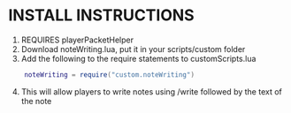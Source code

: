 # INSTALL INSTRUCTIONS
1. REQUIRES playerPacketHelper
2. Download noteWriting.lua, put it in your scripts/custom folder
3. Add the following to the require statements to customScripts.lua
```lua
	noteWriting = require("custom.noteWriting")
```
4. This will allow players to write notes using /write followed by the text of the note
